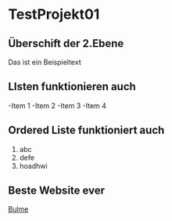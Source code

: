 # TestProjekt01


## Überschift der 2.Ebene

Das ist ein Beispieltext

## LIsten funktionieren auch

-Item 1
-Item 2
-Item 3
-Item 4

## Ordered Liste funktioniert auch

1. abc
2. defe
3. hoadhwi

## Beste Website ever

[Bulme](https://www.bulme.at/)